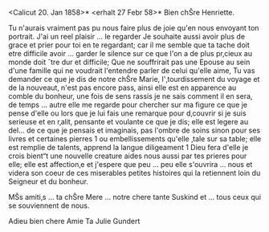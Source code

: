  <Calicut 20. Jan 1858>*
 <erhalt 27 Febr 58>*
Bien chŠre Henriette.

Tu n'aurais vraiment pas pu nous faire plus de joie qu'en nous envoyant ton portrait. J'ai un reel plaisir … le regarder Je souhaite aussi avoir plus de grace et prier pour toi en te regardant; car il me semble que ta tache doit etre difficile avoir … garder le silence sur ce que l'on a de plus pr‚cieux au monde doit ˆtre dur et difficile; Que ne souffrirait pas une Epouse au sein d'une famille qui ne voudrait l'entendre parler de celui qu'elle aime, Tu vas demander ce que je dis de notre chŠre Marie, l'‚tourdissement du voyage et de la nouveaut‚ n'est pas encore pass‚ ainsi elle est en apparence au comble du bonheur, une fois de sens rassis je ne sais comment il en sera, de temps … autre elle me regarde pour chercher sur ma figure ce que je pense d'elle ou lors que je lui fais une remarque pour d‚couvrir si je suis serieuse et en r‚alit‚ pensante et voulante ce que je dis; elle est legere au del… de ce que je pensais et imaginais, pas l'ombre de soins sinon pour ses livres et certaines pierres <Muscheln in Bomb gesammelt etc Knicknacks>1 ou embellissements qu'elle ‚tale sur sa table; elle est remplie de talents, apprend la langue diligeament <etc neben groben Schreibfehlern und Schaudeleien>1 Dieu fera d'elle je crois bient“t une nouvelle creature aides nous aussi par tes prieres pour elle; elle est affection‚e et j'espere que peu … peu elle s'ouvrira … nous et videra son coeur de ces miserables petites histoires qui la retiennent loin du Seigneur et du bonheur.

MŠs amiti‚s … ta chŠre Mere … notre chere tante Suskind et … tous ceux qui se souviennent de nous.

Adieu bien chere Amie
 Ta Julie Gundert

